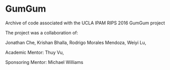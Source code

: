 # GumGum

Archive of code associated with the UCLA IPAM RIPS 2016 GumGum project

The project was a collaboration of:

Jonathan Che, 
Krishan Bhalla, 
Rodrigo Morales Mendoza, 
Weiyi Lu,

Academic Mentor:
Thuy Vu,

Sponsoring Mentor:
Michael Williams
